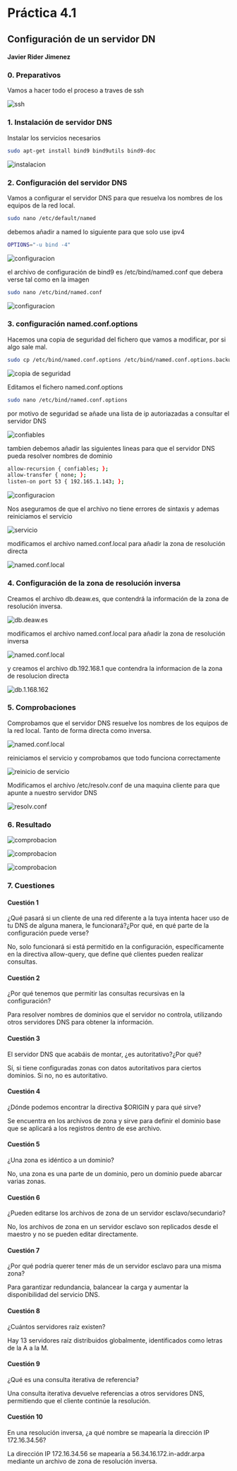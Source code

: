 # Práctica 4.1
## Configuración de un servidor DN
#### Javier Rider Jimenez

### 0. Preparativos

Vamos a hacer todo el proceso a traves de ssh

![ssh](./Imagenes/screenshot.1.jpg)

### 1. Instalación de servidor DNS

Instalar los servicios necesarios

```bash
sudo apt-get install bind9 bind9utils bind9-doc 
```

![instalacion](./Imagenes/screenshot.2.jpg)

### 2. Configuración del servidor DNS

Vamos a configurar el servidor DNS para que resuelva los nombres de los equipos de la red local.

```bash
sudo nano /etc/default/named
```

debemos añadir a named lo siguiente para que solo use ipv4

```bash
OPTIONS="-u bind -4"
```

![configuracion](./Imagenes/screenshot.3.jpg)


el archivo de configuración de bind9 es /etc/bind/named.conf que debera verse tal como en la imagen

```bash
sudo nano /etc/bind/named.conf
```

![configuracion](./Imagenes/screenshot.4.jpg)


### 3. configuración named.conf.options

Hacemos una copia de seguridad del fichero que vamos a modificar, por si algo sale mal.

```bash
sudo cp /etc/bind/named.conf.options /etc/bind/named.conf.options.backup
```

![copia de seguridad](./Imagenes/screenshot.5.jpg)

Editamos el fichero named.conf.options

```bash
sudo nano /etc/bind/named.conf.options
```

por motivo de seguridad se añade una lista de ip autoriazadas a consultar el servidor DNS

![confiables](./Imagenes/screenshot.6.jpg)

tambien debemos añadir las siguientes lineas para que el servidor DNS pueda resolver nombres de dominio

```bash
allow-recursion { confiables; };
allow-transfer { none; };
listen-on port 53 { 192.165.1.143; };
```

![configuracion](./Imagenes/screenshot.7.jpg)

Nos aseguramos de que el archivo no tiene errores de sintaxis y ademas reiniciamos el servicio

![servicio](./Imagenes/screenshot.8.jpg)

modificamos el archivo named.conf.local para añadir la zona de resolución directa


![named.conf.local](./Imagenes/screenshot.9.jpg)


### 4. Configuración de la zona de resolución inversa

Creamos el archivo db.deaw.es, que contendrá la información de la zona de resolución inversa.

![db.deaw.es](./Imagenes/screenshot.10.jpg)

modificamos el archivo named.conf.local para añadir la zona de resolución inversa


![named.conf.local](./Imagenes/screenshot.11.jpg)

y creamos el archivo db.192.168.1 que contendra la informacion de la zona de resolucion directa


![db.1.168.162](./Imagenes/screenshot.12.jpg)

### 5. Comprobaciones

Comprobamos que el servidor DNS resuelve los nombres de los equipos de la red local. Tanto de forma directa como inversa.

![named.conf.local](./Imagenes/screenshot.13.jpg)

reiniciamos el servicio y comprobamos que todo funciona correctamente

![reinicio de servicio](./Imagenes/screenshot.14.jpg)

Modificamos el archivo /etc/resolv.conf de una maquina cliente para que apunte a nuestro servidor DNS

![resolv.conf](./Imagenes/screenshot.15.jpg)

### 6. Resultado

![comprobacion](./Imagenes/screenshot.16.jpg)

![comprobacion](./Imagenes/screenshot.17.jpg)

![comprobacion](./Imagenes/screenshot.18.jpg)

### 7. Cuestiones

#### Cuestión 1
¿Qué pasará si un cliente de una red diferente a la tuya intenta hacer uso de tu DNS de alguna manera, le funcionará?¿Por qué, en qué parte de la configuración puede verse?

No, solo funcionará si está permitido en la configuración, específicamente en la directiva allow-query, que define qué clientes pueden realizar consultas.

#### Cuestión 2
¿Por qué tenemos que permitir las consultas recursivas en la configuración?

Para resolver nombres de dominios que el servidor no controla, utilizando otros servidores DNS para obtener la información.

#### Cuestión 3
El servidor DNS que acabáis de montar, ¿es autoritativo?¿Por qué?

Sí, si tiene configuradas zonas con datos autoritativos para ciertos dominios. Si no, no es autoritativo.

#### Cuestión 4
¿Dónde podemos encontrar la directiva $ORIGIN y para qué sirve?

Se encuentra en los archivos de zona y sirve para definir el dominio base que se aplicará a los registros dentro de ese archivo.

#### Cuestión 5
¿Una zona es idéntico a un dominio?

No, una zona es una parte de un dominio, pero un dominio puede abarcar varias zonas.

#### Cuestión 6
¿Pueden editarse los archivos de zona de un servidor esclavo/secundario?

No, los archivos de zona en un servidor esclavo son replicados desde el maestro y no se pueden editar directamente.

#### Cuestión 7
¿Por qué podría querer tener más de un servidor esclavo para una misma zona?

Para garantizar redundancia, balancear la carga y aumentar la disponibilidad del servicio DNS.

#### Cuestión 8
¿Cuántos servidores raíz existen?

Hay 13 servidores raíz distribuidos globalmente, identificados como letras de la A a la M.

#### Cuestión 9
¿Qué es una consulta iterativa de referencia?

Una consulta iterativa devuelve referencias a otros servidores DNS, permitiendo que el cliente continúe la resolución.

#### Cuestión 10
En una resolución inversa, ¿a qué nombre se mapearía la dirección IP 172.16.34.56?

La dirección IP 172.16.34.56 se mapearía a 56.34.16.172.in-addr.arpa mediante un archivo de zona de resolución inversa.

